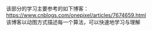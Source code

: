 该部分的学习主要参考的如下博客：  
https://www.cnblogs.com/onepixel/articles/7674659.html  
该博客以动图方式描述每一个算法，可以快速地学习与理解  
